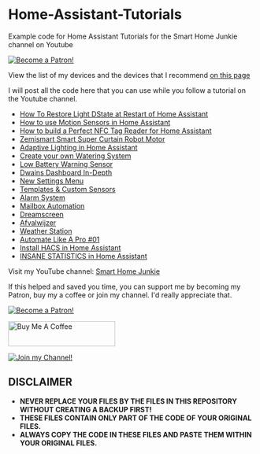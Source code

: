 # Home-Assistant-Tutorials
Example code for Home Assistant Tutorials for the Smart Home Junkie channel on Youtube

<a href="https://www.patreon.com/bePatron?u=50155158" target="_blank"><img src="https://github.com/smarthomejunkie/Home-Assistant-Tutorials/blob/master/become-a-patron.png?raw=true" alt="Become a Patron!"></a>

View the list of my devices and the devices that I recommend [on this page](https://github.com/smarthomejunkie/MyDevices/)

I will post all the code here that you can use while you follow a tutorial on the Youtube channel.

* [How To Restore Light DState at Restart of Home Assistant](https://github.com/smarthomejunkie/Home-Assistant-Tutorials/tree/master/How-To-Restore-Light-State-at-Restart-of-Home-Assistant)
* [How to use Motion Sensors in Home Assistant](https://github.com/smarthomejunkie/Home-Assistant-Tutorials/tree/master/How-To-Use-Motion-Sensors-In-Home-Assistant)
* [How to build a Perfect NFC Tag Reader for Home Assistant](https://github.com/smarthomejunkie/Home-Assistant-Tutorials/tree/master/How-to-build-a-perfect-NFC-Tag-Reader-for-Home-Assistant)
* [Zemismart Smart Super Curtain Robot Motor](https://github.com/smarthomejunkie/Home-Assistant-Tutorials/tree/master/Zemismart-Smart-Super-Curtain-Robot-Motor)
* [Adaptive Lighting in Home Assistant](https://github.com/smarthomejunkie/Home-Assistant-Tutorials/tree/master/Adaptive-Lighting-In-Home-Assistant/)
* [Create your own Watering System](https://github.com/smarthomejunkie/Home-Assistant-Tutorials/tree/master/Create-Your-Own-Garden-Watering-System/)
* [Low Battery Warning Sensor](https://github.com/smarthomejunkie/Home-Assistant-Tutorials/tree/master/Low-Battery-Warning-Sensor)
* [Dwains Dashboard In-Depth](https://github.com/smarthomejunkie/Home-Assistant-Tutorials/tree/master/Dwains-Dashboard-In-Depth)
* [New Settings Menu](https://github.com/smarthomejunkie/Home-Assistant-Tutorials/tree/master/New-Settings-Menu)
* [Templates & Custom Sensors](https://github.com/smarthomejunkie/Home-Assistant-Tutorials/tree/master/Templates-and-Custom-Sensors)
* [Alarm System](https://github.com/smarthomejunkie/Home-Assistant-Tutorials/tree/master/Alarm-System) 
* [Mailbox Automation](https://github.com/smarthomejunkie/Home-Assistant-Tutorials/tree/master/Mailbox-Automation)
* [Dreamscreen](https://github.com/smarthomejunkie/Home-Assistant-Tutorials/tree/master/Dreamscreen)
* [Afvalwijzer](https://github.com/smarthomejunkie/Home-Assistant-Tutorials/tree/master/Afvalwijzer)
* [Weather Station](https://github.com/smarthomejunkie/Home-Assistant-Tutorials/tree/master/Weather-Station)
* [Automate Like A Pro #01](https://github.com/smarthomejunkie/Home-Assistant-Tutorials/tree/master/Automate-Like-A-Pro-001)
* [Install HACS in Home Assistant](https://github.com/smarthomejunkie/Home-Assistant-Tutorials/tree/master/HACS)
* [INSANE STATISTICS in Home Assistant](https://github.com/smarthomejunkie/Home-Assistant-Tutorials/tree/master/Insane-Statistics-In-Home-Assistant)

Visit my YouTube channel: [Smart Home Junkie](https://www.youtube.com/c/SmartHomeJunkie)

If this helped and saved you time, you can support me by becoming my Patron, buy my a coffee or join my channel. I'd really appreciate that.

<a href="https://www.patreon.com/bePatron?u=50155158" target="_blank"><img src="https://github.com/smarthomejunkie/Home-Assistant-Tutorials/blob/master/become-a-patron.png?raw=true" alt="Become a Patron!"></a>

<a href="https://www.buymeacoffee.com/smarthomejunkie" target="_blank"><img src="https://cdn.buymeacoffee.com/buttons/default-blue.png" alt="Buy Me A Coffee" height="51" width="217" ></a>

<a href="https://www.youtube.com/c/smarthomejunkie/join" target="_blank"><img src="https://github.com/smarthomejunkie/Home-Assistant-Tutorials/blob/master/Join-Logo.png?raw=true" alt="Join my Channel!"></a>

## DISCLAIMER
* **NEVER REPLACE YOUR FILES BY THE FILES IN THIS REPOSITORY WITHOUT CREATING A BACKUP FIRST!**
* **THESE FILES CONTAIN ONLY PART OF THE CODE OF YOUR ORIGINAL FILES.**
* **ALWAYS COPY THE CODE IN THESE FILES AND PASTE THEM WITHIN YOUR ORIGINAL FILES.**

